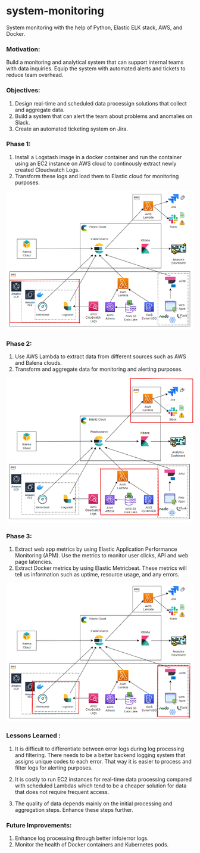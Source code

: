 # system-monitoring
System monitoring with the help of Python, Elastic ELK stack, AWS, and Docker.

### Motivation:
Build a monitoring and analytical system that can support internal teams with data inquiries. Equip the system with automated alerts and tickets to reduce team overhead.

### Objectives:
1. Design real-time and scheduled data processign solutions that collect and aggregate data.
2. Build a system that can alert the team about problems and anomalies on Slack.
3. Create an automated ticketing system on Jira.

### Phase 1:
1. Install a Logstash image in a docker container and run the container using an EC2 instance on AWS cloud to continously extract newly created Cloudwatch Logs.
2. Transform these logs and load them to Elastic cloud for monitoring purposes.

![Alt text](images/design1-overview.png?raw=true "Title")


### Phase 2:
1. Use AWS Lambda to extract data from different sources such as AWS and Balena clouds.
2. Transform and aggregate data for monitoring and alerting purposes.

![Alt text](images/design2-overview.png?raw=true "Title")


### Phase 3:
1. Extract web app metrics by using Elastic Application Performance Monitoring (APM). Use the metrics to monitor user clicks, API and web page latencies.
2. Extract Docker metrics by using Elastic Metricbeat. These metrics will tell us information such as uptime, resource usage, and any errors.

![Alt text](images/design3-overview.png?raw=true "Title")

### Lessons Learned :
1. It is difficult to differentiate between error logs during log processing and filtering. There needs to be a better backend logging system that assigns unique codes to each error. That way it is easier to process and filter logs for alerting purposes.

2. It is costly to run EC2 instances for real-time data processing compared with scheduled Lambdas which tend to be a cheaper solution for data that does not require frequent access.

3. The quality of data depends mainly on the initial processing and aggregation steps. Enhance these steps further.

### Future Improvements:
1. Enhance log processing through better info/error logs.
2. Monitor the health of Docker containers and Kubernetes pods.
